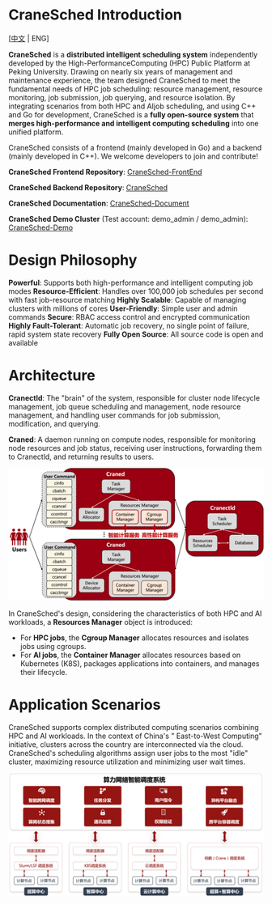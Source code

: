 # CraneSched Introduction #

[[中文](./README.md) | ENG]

**CraneSched** is a **distributed intelligent scheduling system** independently developed by the
High-PerformanceComputing (HPC) Public Platform at Peking University. Drawing on nearly six years of management and
maintenance experience, the team designed CraneSched to meet the fundamental needs of HPC job scheduling: resource
management, resource monitoring, job submission, job querying, and resource isolation. By integrating scenarios from
both HPC and AIjob scheduling, and using C++ and Go for development, CraneSched is a **fully open-source system** that
**merges high-performance and intelligent computing scheduling** into one unified platform.

CraneSched consists of a frontend (mainly developed in Go) and a backend (mainly developed in C++). We welcome
developers to join and contribute!

**CraneSched Frontend Repository**: [CraneSched-FrontEnd](https://github.com/PKUHPC/CraneSched-FrontEnd)

**CraneSched Backend Repository**: [CraneSched](https://github.com/PKUHPC/CraneSched)

**CraneSched Documentation**: [CraneSched-Document](https://pkuhpc.github.io/CraneSched-document)

**CraneSched Demo Cluster** (Test account: demo_admin /
demo_admin): [CraneSched-Demo](https://hpc.pku.edu.cn/demo/cranesched)

# Design Philosophy #

**Powerful**: Supports both high-performance and intelligent computing job modes
**Resource-Efficient**: Handles over 100,000 job schedules per second with fast job-resource matching
**Highly Scalable**: Capable of managing clusters with millions of cores
**User-Friendly**: Simple user and admin commands
**Secure**: RBAC access control and encrypted communication
**Highly Fault-Tolerant**: Automatic job recovery, no single point of failure, rapid system state recovery
**Fully Open Source**: All source code is open and available

# Architecture #

**Cranectld**: The "brain" of the system, responsible for cluster node lifecycle management, job queue scheduling and
management, node resource management, and handling user commands for job submission, modification, and querying.

**Craned**: A daemon running on compute nodes, responsible for monitoring node resources and job status, receiving user
instructions, forwarding them to Cranectld, and returning results to users.

![Architecture](./docs/images/Architecture.png)

In CraneSched's design, considering the characteristics of both HPC and AI workloads, a **Resources Manager** object is
introduced:

- For **HPC jobs**, the **Cgroup Manager** allocates resources and isolates jobs using cgroups.
- For **AI jobs**, the **Container Manager** allocates resources based on Kubernetes (K8S), packages applications into
  containers, and manages their lifecycle.

# Application Scenarios #

CraneSched supports complex distributed computing scenarios combining HPC and AI workloads. In the context of China's "
East-to-West Computing" initiative, clusters across the country are interconnected via the cloud. CraneSched's
scheduling algorithms assign user jobs to the most "idle" cluster, maximizing resource utilization and minimizing user
wait times.

![Scenario](./docs/images/Scenario.png)